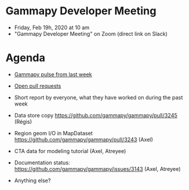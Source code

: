 # Gammapy Developer Meeting

* Friday, Feb 19h, 2020 at 10 am
* "Gammapy Developer Meeting" on Zoom (direct link on Slack)
# Agenda

* [Gammapy pulse from last week](https://github.com/gammapy/gammapy/pulse)
* [Open pull requests](https://github.com/gammapy/gammapy/pulls)
* Short report by everyone, what they have worked on during the past week 


* Data store copy  https://github.com/gammapy/gammapy/pull/3245 (Régis)
* Region geom I/O in MapDataset https://github.com/gammapy/gammapy/pull/3243 (Axel)
* CTA data for modeling tutorial (Axel, Atreyee)
* Documentation status: https://github.com/gammapy/gammapy/issues/3143 (Axel, Atreyee)
 * Anything else? 
